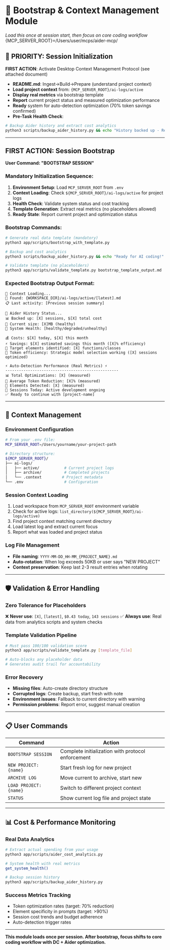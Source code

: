 # 🚨 Bootstrap & Context Management Module

*Load this once at session start, then focus on core coding workflow*
{MCP_SERVER_ROOT}=/Users/user/mcps/aider-mcp/

## 🔄 PRIORITY: Session Initialization

**FIRST ACTION**: Activate Desktop Context Management Protocol (see attached document)
- **README.md**: Ingest→Build→Prepare (understand project context)
- **Load project context** from: `{MCP_SERVER_ROOT}/ai-logs/active`
- **Display real metrics** via bootstrap template
- **Report** current project status and measured optimization performance
- **Ready** system for auto-detection optimization (70% token savings confirmed)
- **Pre-Task Health Check**:
 ```bash
 # Backup Aider history and extract cost analytics
 python3 scripts/backup_aider_history.py && echo "History backed up - Ready for AI coding!"
 ```

---

## **FIRST ACTION**: Session Bootstrap

**User Command: "BOOTSTRAP SESSION"**

### **Mandatory Initialization Sequence:**
1. **Environment Setup**: Load `MCP_SERVER_ROOT` from `.env`
2. **Context Loading**: Check `${MCP_SERVER_ROOT}/ai-logs/active` for project logs
3. **Health Check**: Validate system status and cost tracking
4. **Template Generation**: Extract real metrics (no placeholders allowed)
5. **Ready State**: Report current project and optimization status

### **Bootstrap Commands:**
```bash
# Generate real data template (mandatory)
python3 app/scripts/bootstrap_with_template.py

# Backup and cost analytics
python3 scripts/backup_aider_history.py && echo "Ready for AI coding!"

# Validate template (no placeholders)
python3 app/scripts/validate_template.py bootstrap_template_output.md
```

### **Expected Bootstrap Output Format:**
```
🔄 Context Loading...
📂 Found: {WORKSPACE_DIR}/ai-logs/active/[latest].md
📋 Last activity: [Previous session summary]

💾 Aider History Status...
📊 Backed up: [X] sessions, $[X] total cost
📏 Current size: [X]MB (healthy)
🏥 System Health: [healthy/degraded/unhealthy]

💰 Costs: $[X] today, $[X] this month
⚡ Savings: $[X] estimated savings this month ([X]% efficiency)
🎯 Target elements identified: [X] functions/classes
🚀 Token efficiency: Strategic model selection working ([X] sessions optimized)

⚡ Auto-Detection Performance (Real Metrics) ⚡
--------------------------------------------------
📊 Total Optimizations: [X] (measured)
🎯 Average Token Reduction: [X]% (measured)
🔧 Elements Detected: [X] (measured)
📅 Sessions Today: Active development ongoing
✅ Ready to continue with [project-name]
```

---

## 🔄 Context Management

### **Environment Configuration**
```bash
# From your .env file:
MCP_SERVER_ROOT=/Users/yourname/your-project-path

# Directory structure:
${MCP_SERVER_ROOT}/
├── ai-logs/
│   ├── active/           # Current project logs
│   ├── archive/          # Completed projects
│   └── .context         # Project metadata
└── .env                  # Configuration
```

### **Session Context Loading**
1. Load workspace from `MCP_SERVER_ROOT` environment variable
2. Check for active logs: `list_directory(${MCP_SERVER_ROOT}/ai-logs/active)`
3. Find project context matching current directory
4. Load latest log and extract current focus
5. Report what was loaded and project status

### **Log File Management**
- **File naming**: `YYYY-MM-DD_HH-MM_{PROJECT_NAME}.md`
- **Auto-rotation**: When log exceeds 50KB or user says "NEW PROJECT"
- **Context preservation**: Keep last 2-3 result entries when rotating

---

## 🛡️ Validation & Error Handling

### **Zero Tolerance for Placeholders**
❌ **Never use**: `[X]`, `[latest]`, `$0.43 today`, `143 sessions`
✅ **Always use**: Real data from analytics scripts and system checks

### **Template Validation Pipeline**
```bash
# Must pass 100/100 validation score
python3 app/scripts/validate_template.py [template_file]

# Auto-blocks any placeholder data
# Generates audit trail for accountability
```

### **Error Recovery**
- **Missing files**: Auto-create directory structure
- **Corrupted logs**: Create backup, start fresh with note
- **Environment issues**: Fallback to current directory with warning
- **Permission problems**: Report error, suggest manual creation

---

## 📋 User Commands

| Command | Action |
|---------|--------|
| `BOOTSTRAP SESSION` | Complete initialization with protocol enforcement |
| `NEW PROJECT: {name}` | Start fresh log for new project |
| `ARCHIVE LOG` | Move current to archive, start new |
| `LOAD PROJECT: {name}` | Switch to different project context |
| `STATUS` | Show current log file and project state |

---

## 📊 Cost & Performance Monitoring

### **Real Data Analytics**
```bash
# Extract actual spending from your usage
python3 app/scripts/aider_cost_analytics.py

# System health with real metrics
get_system_health()

# Backup session history
python3 app/scripts/backup_aider_history.py
```

### **Success Metrics Tracking**
- Token optimization rates (target: 70% reduction)
- Element specificity in prompts (target: >90%)
- Session cost trends and budget adherence
- Auto-detection trigger rates

---

**This module loads once per session. After bootstrap, focus shifts to core coding workflow with DC + Aider optimization.**